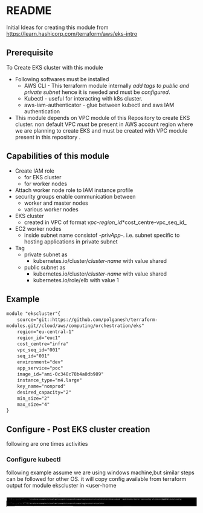 # README #
Initial Ideas for creating this module from 
https://learn.hashicorp.com/terraform/aws/eks-intro

## Prerequisite
To Create EKS cluster with this module  
- Following softwares must be installed
  - AWS CLI - This terraform module internally _add tags to public and private subnet_ hence it is needed and must be _configured_.
  - Kubectl - useful for interacting with k8s cluster.
  - aws-iam-authenticator - glue between kubectl and aws IAM authentication
- This module depends on VPC module of this Repository to create EKS cluster. non default VPC _must_ be present in AWS account region where we are planning to create EKS and must be created with VPC module present in this repository .


## Capabilities of this module ##
- Create IAM role
  - for EKS cluster
  - for worker nodes
- Attach worker node role to IAM instance profile
- security groups enable communication between
  -  worker and  master nodes
  -  various worker nodes
- EKS cluster
  - created in VPC of format _vpc-region_id_*cost_centre-vpc_seq_id_
- EC2 worker nodes
  - inside subnet name consistof _-privApp-_. i.e. subnet specific to hosting applications in private subnet
- Tag 
   - private subnet as
     - kubernetes.io/cluster/_cluster-name_ with value shared
   - public subnet as
     - kubernetes.io/cluster/_cluster-name_ with value shared
     - kubernetes.io/role/elb with value 1
     
## Example
```
module "ekscluster"{
   	source="git::https://github.com/polganesh/terraform-modules.git//cloud/aws/computing/orchestration/eks"
	region="eu-central-1"
	region_id="euc1"
	cost_centre="infra"
	vpc_seq_id="001"
	seq_id="001"
	environment="dev"
	app_service="poc"
	image_id="ami-0c348c78b4a0db989"
	instance_type="m4.large"
	key_name="nonprod"
	desired_capacity="2"
	min_size="2"
	max_size="4"
}
```
## Configure - Post EKS cluster creation
following are one times activities

### Configure kubectl
following example assume we are using windows machine,but similar steps can be followed for other OS.
it will copy config available from terraform output for module ekscluster in <user-home

![alt text](https://github.com/polganesh/wiki-images/blob/master/terraform-examples/k8s-aws-kubectl-config.JPG)


     
     
